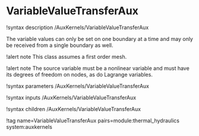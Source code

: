 # VariableValueTransferAux

!syntax description /AuxKernels/VariableValueTransferAux

The variable values can only be set on one boundary at a time and may only
be received from a single boundary as well.

!alert note
This class assumes a first order mesh.

!alert note
The source variable must be a nonlinear variable and must have its degrees of freedom on nodes, as
do Lagrange variables.

!syntax parameters /AuxKernels/VariableValueTransferAux

!syntax inputs /AuxKernels/VariableValueTransferAux

!syntax children /AuxKernels/VariableValueTransferAux

!tag name=VariableValueTransferAux pairs=module:thermal_hydraulics system:auxkernels
